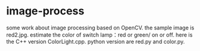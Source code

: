 # image-process
some work about image processing based on OpenCV.
the sample image is red2.jpg.
estimate the color of switch lamp：red or green/ on or off.
here is the C++ version ColorLight.cpp.
python version are red.py and color.py.
